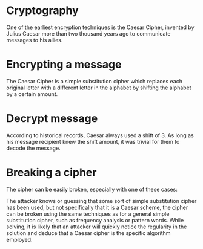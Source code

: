 # Cryptography
One of the earliest encryption techniques is the Caesar Cipher, invented by Julius Caesar more than two thousand years ago to communicate messages to his allies.

# Encrypting a message
The Caesar Cipher is a simple substitution cipher which replaces each original letter with a different letter in the alphabet by shifting the alphabet by a certain amount.

# Decrypt message
According to historical records, Caesar always used a shift of 3. As long as his message recipient knew the shift amount, it was trivial for them to decode the message.

# Breaking a cipher
The cipher can be easily broken, especially with one of these cases:

The attacker knows or guessing that some sort of simple substitution cipher has been used, but not specifically that it is a Caesar scheme, the cipher can be broken using the same techniques as for a general simple substitution cipher, such as frequency analysis or pattern words. While solving, it is likely that an attacker will quickly notice the regularity in the solution and deduce that a Caesar cipher is the specific algorithm employed.



